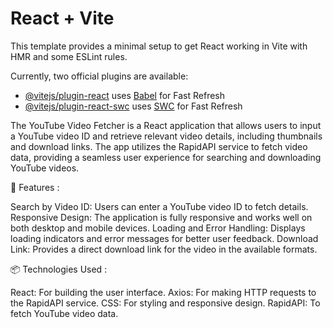 # React + Vite

This template provides a minimal setup to get React working in Vite with HMR and some ESLint rules.

Currently, two official plugins are available:

- [@vitejs/plugin-react](https://github.com/vitejs/vite-plugin-react/blob/main/packages/plugin-react/README.md) uses [Babel](https://babeljs.io/) for Fast Refresh
- [@vitejs/plugin-react-swc](https://github.com/vitejs/vite-plugin-react-swc) uses [SWC](https://swc.rs/) for Fast Refresh

The YouTube Video Fetcher is a React application that allows users to input a YouTube video ID and retrieve relevant video details, including thumbnails and download links. The app utilizes the RapidAPI service to fetch video data, providing a seamless user experience for searching and downloading YouTube videos.

🚀 Features :

Search by Video ID: Users can enter a YouTube video ID to fetch details.
Responsive Design: The application is fully responsive and works well on both desktop and mobile devices.
Loading and Error Handling: Displays loading indicators and error messages for better user feedback.
Download Link: Provides a direct download link for the video in the available formats.

📦 Technologies Used :

React: For building the user interface.
Axios: For making HTTP requests to the RapidAPI service.
CSS: For styling and responsive design.
RapidAPI: To fetch YouTube video data.
